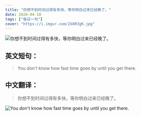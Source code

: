 ```yaml
---
title: "你想不到时间过得有多快，等你明白过来已经晚了。"
date: 2020-04-10
tags: ["每日一句"]
cover: "https://i.imgur.com/2U4R3gK.jpg"
---
```


![你想不到时间过得有多快，等你明白过来已经晚了。](https://i.imgur.com/cienzqG.jpg)

## 英文短句：
> You don't know how fast time goes by until you get there.

<!--more-->

## 中文翻译：
> 你想不到时间过得有多快，等你明白过来已经晚了。

![You don't know how fast time goes by until you get there.](https://i.imgur.com/3PjuJdo.jpg)

